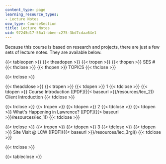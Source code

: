 ```yaml
---
content_type: page
learning_resource_types:
- Lecture Notes
ocw_type: CourseSection
title: Lecture Notes
uid: 97245d17-56a1-bbee-c275-3bd7cdaa64e1
---
```


Because this course is based on research and projects, there are just a few sets of lecture notes. They are available below.

{{< tableopen >}}
{{< theadopen >}}
{{< tropen >}}
{{< thopen >}}
SES #
{{< thclose >}}
{{< thopen >}}
TOPICS
{{< thclose >}}

{{< trclose >}}

{{< theadclose >}}
{{< tropen >}}
{{< tdopen >}}
1
{{< tdclose >}}
{{< tdopen >}}
Course Introduction ([PDF]({{< baseurl >}}/resources/lec_2))  
Client Introduction
{{< tdclose >}}

{{< trclose >}}
{{< tropen >}}
{{< tdopen >}}
2
{{< tdclose >}}
{{< tdopen >}}
What's Happening in Lawrence? ([PDF]({{< baseurl >}}/resources/lec_1))
{{< tdclose >}}

{{< trclose >}}
{{< tropen >}}
{{< tdopen >}}
3
{{< tdclose >}}
{{< tdopen >}}
Site Visit @ LCW ([PDF]({{< baseurl >}}/resources/lec_3rgi))
{{< tdclose >}}

{{< trclose >}}

{{< tableclose >}}